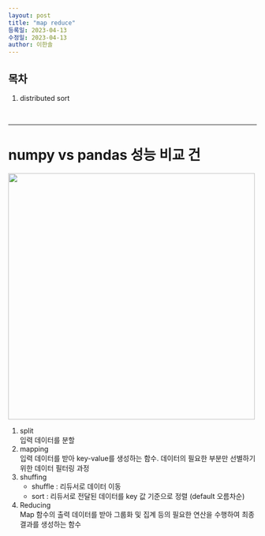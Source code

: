 ```yaml
---
layout: post
title: "map reduce"
등록일: 2023-04-13
수정일: 2023-04-13
author: 이한솔
---
```


## **목차**
1. distributed sort

<Br>
   
---

# **numpy vs pandas 성능 비교 건**
   <img src="https://user-images.githubusercontent.com/109563345/231960330-7183dce1-2edc-41d6-a450-3efab02edd0a.png" width="500">
   
1. split   
   입력 데이터를 분할
2. mapping   
   입력 데이터를 받아 key-value를 생성하는 함수. 데이터의 필요한 부분만 선별하기 위한 데이터 필터링 과정
3. shuffing   
   - shuffle : 리듀서로 데이터 이동
   - sort : 리듀서로 전달된 데이터를 key 값 기준으로 정렬 (default 오름차순)
4. Reducing   
   Map 함수의 출력 데이터를 받아 그룹화 및 집계 등의 필요한 연산을 수행하여 최종 결과를 생성하는 함수
